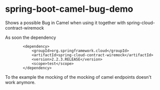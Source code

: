 # spring-boot-camel-bug-demo
Shows a possible Bug in Camel when using it together with spring-cloud-contract-wiremock

As soon the dependency 

```
        <dependency>
            <groupId>org.springframework.cloud</groupId>
            <artifactId>spring-cloud-contract-wiremock</artifactId>
            <version>2.2.3.RELEASE</version>
            <scope>test</scope>
        </dependency>
```

To the example the mocking of the mocking of camel endpoints doesn't work anymore.
